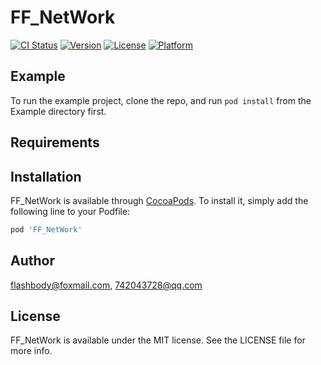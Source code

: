 # FF_NetWork

[![CI Status](https://img.shields.io/travis/flashbody@foxmail.com/FF_NetWork.svg?style=flat)](https://travis-ci.org/flashbody@foxmail.com/FF_NetWork)
[![Version](https://img.shields.io/cocoapods/v/FF_NetWork.svg?style=flat)](https://cocoapods.org/pods/FF_NetWork)
[![License](https://img.shields.io/cocoapods/l/FF_NetWork.svg?style=flat)](https://cocoapods.org/pods/FF_NetWork)
[![Platform](https://img.shields.io/cocoapods/p/FF_NetWork.svg?style=flat)](https://cocoapods.org/pods/FF_NetWork)

## Example

To run the example project, clone the repo, and run `pod install` from the Example directory first.

## Requirements

## Installation

FF_NetWork is available through [CocoaPods](https://cocoapods.org). To install
it, simply add the following line to your Podfile:

```ruby
pod 'FF_NetWork'
```

## Author

flashbody@foxmail.com, 742043728@qq.com

## License

FF_NetWork is available under the MIT license. See the LICENSE file for more info.
